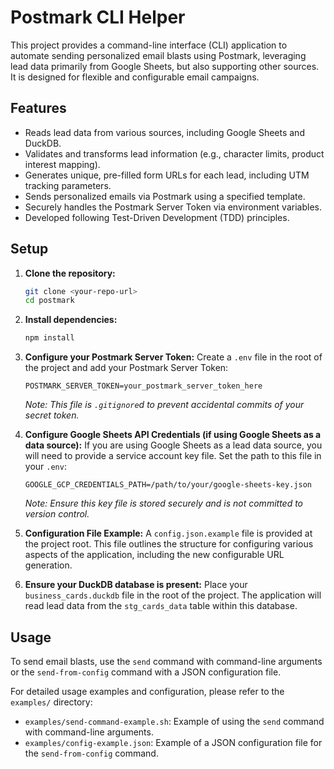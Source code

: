 # Postmark CLI Helper

This project provides a command-line interface (CLI) application to automate sending personalized email blasts using Postmark, leveraging lead data primarily from Google Sheets, but also supporting other sources. It is designed for flexible and configurable email campaigns.

## Features

- Reads lead data from various sources, including Google Sheets and DuckDB.
- Validates and transforms lead information (e.g., character limits, product interest mapping).
- Generates unique, pre-filled form URLs for each lead, including UTM tracking parameters.
- Sends personalized emails via Postmark using a specified template.
- Securely handles the Postmark Server Token via environment variables.
- Developed following Test-Driven Development (TDD) principles.

## Setup

1. **Clone the repository:**

   ```bash
   git clone <your-repo-url>
   cd postmark
   ```

2. **Install dependencies:**

   ```bash
   npm install
   ```

3. **Configure your Postmark Server Token:**
   Create a `.env` file in the root of the project and add your Postmark Server Token:

   ```dotenv
   POSTMARK_SERVER_TOKEN=your_postmark_server_token_here
   ```

   _Note: This file is `.gitignore`d to prevent accidental commits of your secret token._

4. **Configure Google Sheets API Credentials (if using Google Sheets as a data source):**
   If you are using Google Sheets as a lead data source, you will need to provide a service account key file. Set the path to this file in your `.env`:

   ```dotenv
   GOOGLE_GCP_CREDENTIALS_PATH=/path/to/your/google-sheets-key.json
   ```

   _Note: Ensure this key file is stored securely and is not committed to version control._

5. **Configuration File Example:**
   A `config.json.example` file is provided at the project root. This file outlines the structure for configuring various aspects of the application, including the new configurable URL generation.

6. **Ensure your DuckDB database is present:**
   Place your `business_cards.duckdb` file in the root of the project. The application will read lead data from the `stg_cards_data` table within this database.

## Usage

To send email blasts, use the `send` command with command-line arguments or the `send-from-config` command with a JSON configuration file.

For detailed usage examples and configuration, please refer to the `examples/` directory:

- `examples/send-command-example.sh`: Example of using the `send` command with command-line arguments.
- `examples/config-example.json`: Example of a JSON configuration file for the `send-from-config` command.
